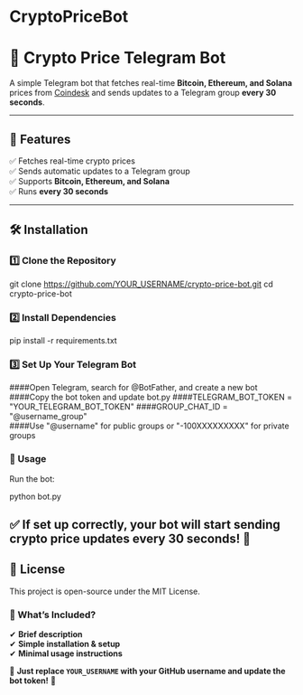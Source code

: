 ﻿# CryptoPriceBot

 # 🚀 Crypto Price Telegram Bot  

A simple Telegram bot that fetches real-time **Bitcoin, Ethereum, and Solana** prices from [Coindesk](https://www.coindesk.com/) and sends updates to a Telegram group **every 30 seconds**.  

---

## 📌 Features  
✅ Fetches real-time crypto prices  
✅ Sends automatic updates to a Telegram group  
✅ Supports **Bitcoin, Ethereum, and Solana**  
✅ Runs **every 30 seconds**  

---

## 🛠 Installation  

### 1️⃣ **Clone the Repository**  

git clone https://github.com/YOUR_USERNAME/crypto-price-bot.git
cd crypto-price-bot

### 2️⃣ Install Dependencies
pip install -r requirements.txt

### 3️⃣ Set Up Your Telegram Bot
####Open Telegram, search for @BotFather, and create a new bot
####Copy the bot token and update bot.py
####TELEGRAM_BOT_TOKEN = "YOUR_TELEGRAM_BOT_TOKEN"
####GROUP_CHAT_ID = "@username_group"  
####Use "@username" for public groups or "-100XXXXXXXXX" for private groups

### 📌 Usage
Run the bot:

python bot.py

## ✅ If set up correctly, your bot will start sending crypto price updates every 30 seconds! 🚀

## 📜 License
This project is open-source under the MIT License.


### **📌 What’s Included?**  
✔ **Brief description**  
✔ **Simple installation & setup**  
✔ **Minimal usage instructions**  

🚀 **Just replace `YOUR_USERNAME` with your GitHub username and update the bot token!** 🎯







